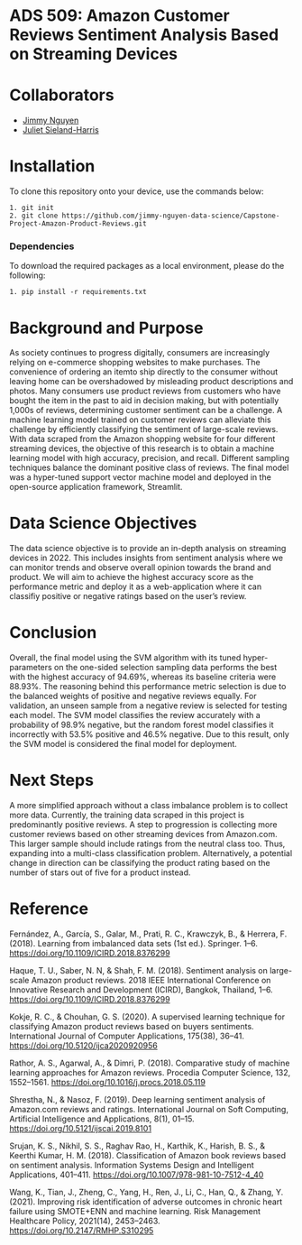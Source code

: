 # ADS 509: Amazon Customer Reviews Sentiment Analysis Based on Streaming Devices


# Collaborators 

- [Jimmy Nguyen](https://github.com/jimmy-nguyen-data-science)
- [Juliet Sieland-Harris](https://github.com/JSielandHarris)

# Installation


To clone this repository onto your device, use the commands below:

	1. git init
	2. git clone https://github.com/jimmy-nguyen-data-science/Capstone-Project-Amazon-Product-Reviews.git

### Dependencies

To download the required packages as a local environment, please do the following:

 	1. pip install -r requirements.txt


# Background and Purpose 

As society continues to progress digitally, consumers are increasingly relying on e-commerce shopping websites to make
purchases. The convenience of ordering an itemto ship directly to the consumer without leaving home can be overshadowed by misleading product descriptions and photos. Many consumers use product reviews from customers who have bought the item in the past to aid in decision making, but with potentially 1,000s of
reviews, determining customer sentiment can be a challenge. A machine learning model trained on customer reviews can alleviate this challenge by efficiently classifying the sentiment of large-scale reviews. With data scraped from the Amazon shopping website for four different streaming
devices, the objective of this research is to obtain a machine learning model with high accuracy, precision, and recall. Different sampling techniques balance the dominant positive class of reviews. The final model was a hyper-tuned support vector machine model and deployed in the open-source application framework, Streamlit.

# Data Science Objectives

The data science objective is to provide an in-depth analysis on streaming devices in 2022. This includes insights from sentiment analysis where we can monitor trends and observe overall opinion towards the brand and product.  We will aim to achieve the highest accuracy score as the performance metric and deploy it as a web-application where it can classifiy positive or negative ratings based on the user’s review.


# Conclusion

Overall, the final model using the SVM algorithm with its tuned hyper-parameters on the one-sided selection sampling data performs the best with the highest accuracy of 94.69%, whereas its baseline criteria were 88.93%. The reasoning behind this performance metric selection is due to the balanced weights of positive and negative
reviews equally. For validation, an unseen sample from a negative review is selected for testing each model. The SVM model classifies the review accurately with a probability of 98.9% negative, but the random forest model classifies it incorrectly with 53.5% positive and 46.5% negative. Due to this result, only the SVM model
is considered the final model for deployment.


# Next Steps

A more simplified approach without a class imbalance problem is to collect more data. Currently, the training data scraped in this project is predominantly positive reviews. A step to progression is collecting more customer reviews based on other streaming devices from Amazon.com. This larger sample should include
ratings from the neutral class too. Thus, expanding into a multi-class classification problem. Alternatively, a potential change in direction can be classifying the product rating based on the number of stars out of five for a product instead.

# Reference

Fernández, A., García, S., Galar, M., Prati, R. C., Krawczyk, B., & Herrera, F. (2018). Learning from imbalanced data sets (1st ed.). Springer. 1–6. 
https://doi.org/10.1109/ICIRD.2018.8376299 
  
Haque, T. U., Saber, N. N, & Shah, F. M. (2018). Sentiment analysis on large-scale Amazon product reviews. 2018 IEEE International Conference on Innovative Research   and Development (ICIRD), Bangkok, Thailand, 1–6. https://doi.org/10.1109/ICIRD.2018.8376299 

Kokje, R. C., & Chouhan, G. S. (2020). A supervised learning technique for classifying Amazon product reviews based on buyers sentiments. International Journal of     Computer Applications, 175(38), 36–41. https://doi.org/10.5120/ijca2020920956        

Rathor, A. S., Agarwal, A., & Dimri, P. (2018). Comparative study of machine learning approaches for Amazon reviews. Procedia Computer Science, 132, 1552–1561.       https://doi.org/10.1016/j.procs.2018.05.119 
  
Shrestha, N., & Nasoz, F. (2019). Deep learning sentiment analysis of Amazon.com reviews and ratings. International Journal on Soft Computing, Artificial Intelligence and Applications, 8(1), 01–15. https://doi.org/10.5121/ijscai.2019.8101 
  
Srujan, K. S., Nikhil, S. S., Raghav Rao, H.,  Karthik, K., Harish, B. S., & Keerthi Kumar, H. M. (2018). Classification of Amazon book reviews based on sentiment analysis. Information Systems Design and Intelligent Applications, 401–411. https://doi.org/10.1007/978-981-10-7512-4_40  
  
Wang, K., Tian, J., Zheng, C., Yang, H., Ren, J., Li, C., Han, Q., & Zhang, Y. (2021). Improving risk identification of adverse outcomes in chronic heart failure  using SMOTE+ENN and machine learning. Risk Management Healthcare Policy, 2021(14), 2453–2463. https://doi.org/10.2147/RMHP.S310295 


